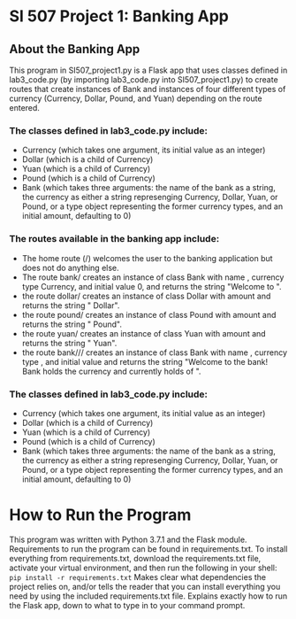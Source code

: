 # SI 507 Project 1: Banking App
## About the Banking App
This program in SI507_project1.py is a Flask app that uses classes defined in lab3_code.py (by importing lab3_code.py into SI507_project1.py) to create routes that create instances of Bank and instances of four different types of currency (Currency, Dollar, Pound, and Yuan) depending on the route entered.

### The classes defined in lab3_code.py include:
- Currency (which takes one argument, its initial value as an integer)
- Dollar (which is a child of Currency)
- Yuan (which is a child of Currency)
- Pound (which is a child of Currency)
- Bank (which takes three arguments: the name of the bank as a string, the currency as either a string represenging Currency, Dollar, Yuan, or Pound, or a type object representing the former currency types, and an initial amount, defaulting to 0)

### The routes available in the banking app include:
- The home route (/) welcomes the user to the banking application but does not do anything else.
- The route bank/<bankname> creates an instance of class Bank with name <bankname>, currency type Currency, and initial value 0, and returns the string "Welcome to <bankname>".
- the route dollar/<amt> creates an instance of class Dollar with amount <amt> and returns the string "<amt> Dollar".
- the route pound/<amt> creates an instance of class Pound with amount <amt> and returns the string "<amt> Pound".
- the route yuan/<amt> creates an instance of class Yuan with amount <amt> and returns the string "<amt> Yuan".
- the route bank/<name>/<currency>/<value> creates an instance of class Bank with name <name>, currency type <currency>, and initial value <value> and returns the string "Welcome to the <name> bank! <name> Bank holds the <currency> currency and currently holds <value> of <currency>".

### The classes defined in lab3_code.py include:
- Currency (which takes one argument, its initial value as an integer)
- Dollar (which is a child of Currency)
- Yuan (which is a child of Currency)
- Pound (which is a child of Currency)
- Bank (which takes three arguments: the name of the bank as a string, the currency as either a string represenging Currency, Dollar, Yuan, or Pound, or a type object representing the former currency types, and an initial amount, defaulting to 0)

# How to Run the Program
This program was written with Python 3.7.1 and the Flask module. Requirements to run the program can be found in requirements.txt. To install everything from requirements.txt, download the requirements.txt file, activate your virtual environment, and then run the following in your shell: `pip install -r requirements.txt`
Makes clear what dependencies the project relies on, and/or tells the reader that you can install everything you need by using the included requirements.txt file.
Explains exactly how to run the Flask app, down to what to type in to your command prompt.
